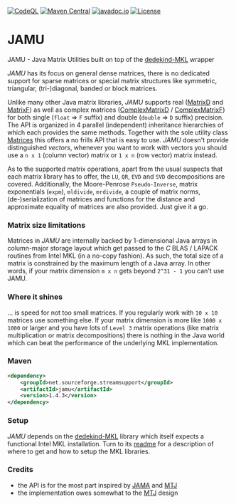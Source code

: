 [![CodeQL](https://github.com/stefan-zobel/JAMU/actions/workflows/codeql.yml/badge.svg)](https://github.com/stefan-zobel/JAMU/actions/workflows/codeql.yml)
[![Maven Central](https://maven-badges.herokuapp.com/maven-central/net.sourceforge.streamsupport/jamu/badge.svg)](https://maven-badges.herokuapp.com/maven-central/net.sourceforge.streamsupport/jamu)
[![javadoc.io](https://javadoc.io/badge2/net.sourceforge.streamsupport/jamu/javadoc.svg)](https://javadoc.io/doc/net.sourceforge.streamsupport/jamu)
[![License](https://img.shields.io/badge/License-Apache%202.0-blue.svg)](https://opensource.org/licenses/Apache-2.0)

# JAMU

JAMU - Java Matrix Utilities built on top of the [dedekind-MKL](https://github.com/stefan-zobel/dedekind-MKL) wrapper

*JAMU* has its focus on general dense matrices, there is no dedicated support for sparse matrices or special matrix structures like symmetric, triangular, (tri-)diagonal, banded or block matrices. 

Unlike many other Java matrix libraries, *JAMU* supports real ([MatrixD](https://github.com/stefan-zobel/JAMU/blob/master/src/main/java/net/jamu/matrix/MatrixD.java) and [MatrixF](https://github.com/stefan-zobel/JAMU/blob/master/src/main/java/net/jamu/matrix/MatrixF.java)) as well as complex matrices ([ComplexMatrixD](https://github.com/stefan-zobel/JAMU/blob/master/src/main/java/net/jamu/matrix/ComplexMatrixD.java) / [ComplexMatrixF](https://github.com/stefan-zobel/JAMU/blob/master/src/main/java/net/jamu/matrix/ComplexMatrixF.java)) for both single (`float` => `F` suffix) and double (`double` => `D` suffix) precision. The API is organized in 4 parallel (independent) inheritance hierarchies of which each provides the same methods. Together with the sole utility class [Matrices](https://github.com/stefan-zobel/JAMU/blob/master/src/main/java/net/jamu/matrix/Matrices.java) this offers a no frills API that is easy to use. *JAMU* doesn't provide distinguished *vectors*, whenever you want to work with vectors you should use a `n x 1` (column vector) matrix or `1 x n` (row vector) matrix instead.  

As to the supported matrix operations, apart from the usual suspects that each matrix library has to offer, the `LU`, `QR`, `EVD` and `SVD` decompositions are covered. Additionally, the Moore-Penrose `Pseudo-Inverse`, matrix exponentials (`expm`), `mldivide`, `mrdivide`, a couple of matrix norms, (de-)serialization of matrices and functions for the distance and approximate equality of matrices are also provided. Just give it a go.  


### Matrix size limitations

Matrices in *JAMU* are internally backed by 1-dimensional Java arrays in column-major storage layout which get passed to the *C* BLAS / LAPACK routines from Intel MKL (in a no-copy fashion). As such, the total size of a matrix is constrained by the maximum length of a Java array. In other words, if your matrix dimension `m x n` gets beyond `2^31 - 1` you can't use JAMU.   


### Where it shines

... is speed for not too small matrices. If you regularly work with `10 x 10` matrices use something else. If your matrix dimension is more like `1000 x 1000` or larger and you have lots of `Level 3` matrix operations (like matrix multiplication or matrix decompositions) there is nothing in the Java world which can beat the performance of the underlying MKL implementation. 


### Maven

```xml
<dependency>
    <groupId>net.sourceforge.streamsupport</groupId>
    <artifactId>jamu</artifactId>
    <version>1.4.3</version>
</dependency>
```


### Setup

*JAMU* depends on the [dedekind-MKL](https://github.com/stefan-zobel/dedekind-MKL) library which itself expects a functional Intel MKL installation. Turn to its [readme](https://github.com/stefan-zobel/dedekind-MKL/blob/master/README.md) for a description of where to get and how to setup the MKL libraries. 


### Credits

* the API is for the most part inspired by [JAMA](https://math.nist.gov/javanumerics/jama/) and [MTJ](https://github.com/fommil/matrix-toolkits-java) 
* the implementation owes somewhat to the [MTJ](https://github.com/fommil/matrix-toolkits-java) design
